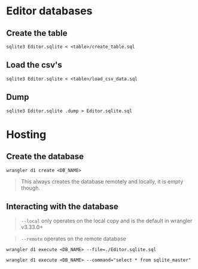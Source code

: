 # Editor databases

## Create the table

`sqlite3 Editor.sqlite < <table>/create_table.sql`

## Load the csv's

`sqlite3 Editor.sqlite < <table>/load_csv_data.sql`

## Dump

`sqlite3 Editor.sqlite .dump > Editor.sqlite.sql`

# Hosting

## Create the database

`wrangler d1 create <DB_NAME>`

> This always creates the database remotely and locally, it is empty though.

## Interacting with the database

> `--local` only operates on the local copy and is the default in wrangler v3.33.0+

> `--remote` operates on the remote database

`wrangler d1 execute <DB_NAME> --file=./Editor.sqlite.sql`

`wrangler d1 execute <DB_NAME> --command="select * from sqlite_master"`

